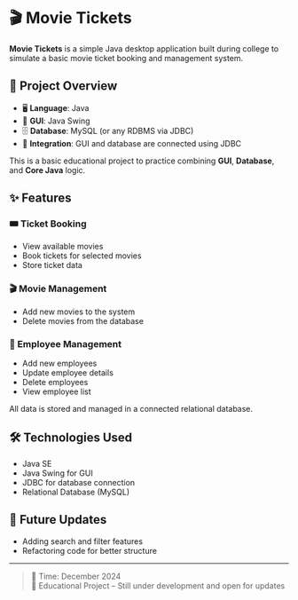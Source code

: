 # 🎬 Movie Tickets

**Movie Tickets** is a simple Java desktop application built during college to simulate a basic movie ticket booking and management system.

## 📌 Project Overview

- 🖥️ **Language**: Java  
- 🎨 **GUI**: Java Swing  
- 🗄️ **Database**: MySQL (or any RDBMS via JDBC)  
- 🔌 **Integration**: GUI and database are connected using JDBC

This is a basic educational project to practice combining **GUI**, **Database**, and **Core Java** logic.

## ✨ Features

### 🎟️ Ticket Booking

- View available movies
- Book tickets for selected movies
- Store ticket data

### 🎬 Movie Management

- Add new movies to the system
- Delete movies from the database

### 👤 Employee Management

- Add new employees
- Update employee details
- Delete employees
- View employee list

All data is stored and managed in a connected relational database.

## 🛠️ Technologies Used

- Java SE
- Java Swing for GUI
- JDBC for database connection
- Relational Database (MySQL)

## 🚀 Future Updates

- Adding search and filter features
- Refactoring code for better structure

---

> 📅 Time: December 2024  
> 🧪 Educational Project – Still under development and open for updates
